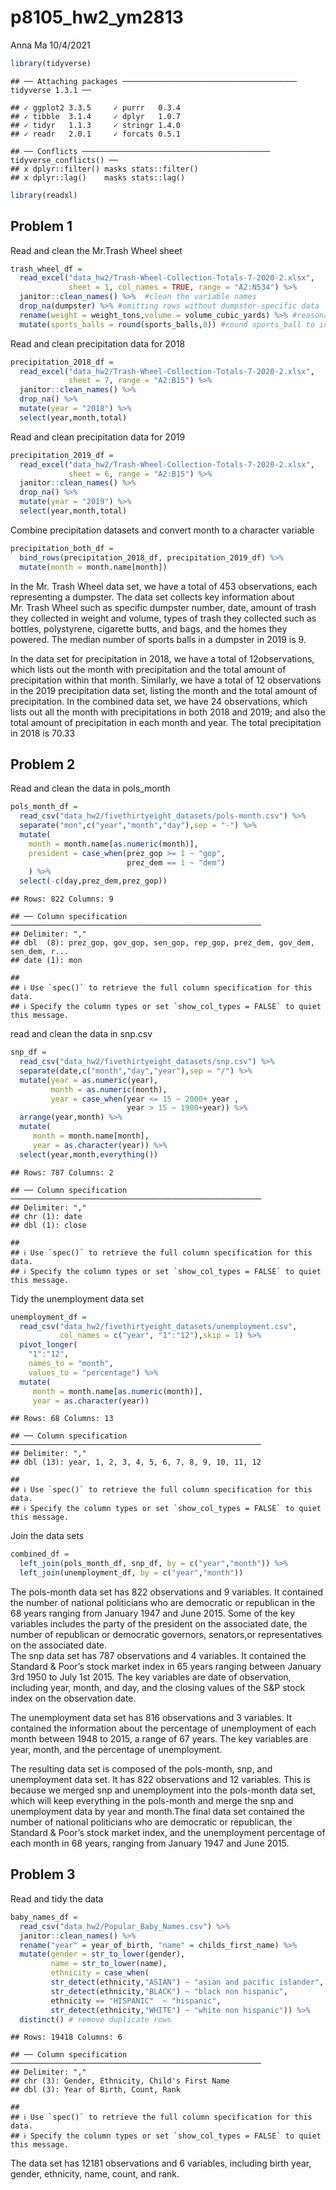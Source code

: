 p8105\_hw2\_ym2813
================
Anna Ma
10/4/2021

``` r
library(tidyverse)
```

    ## ── Attaching packages ─────────────────────────────────────── tidyverse 1.3.1 ──

    ## ✓ ggplot2 3.3.5     ✓ purrr   0.3.4
    ## ✓ tibble  3.1.4     ✓ dplyr   1.0.7
    ## ✓ tidyr   1.1.3     ✓ stringr 1.4.0
    ## ✓ readr   2.0.1     ✓ forcats 0.5.1

    ## ── Conflicts ────────────────────────────────────────── tidyverse_conflicts() ──
    ## x dplyr::filter() masks stats::filter()
    ## x dplyr::lag()    masks stats::lag()

``` r
library(readxl)
```

## Problem 1

Read and clean the Mr.Trash Wheel sheet

``` r
trash_wheel_df = 
  read_excel("data_hw2/Trash-Wheel-Collection-Totals-7-2020-2.xlsx", 
             sheet = 1, col_names = TRUE, range = "A2:N534") %>% 
  janitor::clean_names() %>%  #clean the variable names
  drop_na(dumpster) %>% #omitting rows without dumpster-specific data
  rename(weight = weight_tons,volume = volume_cubic_yards) %>% #reasonable variable name 
  mutate(sports_balls = round(sports_balls,0)) #round sports_ball to integer
```

Read and clean precipitation data for 2018

``` r
precipitation_2018_df = 
  read_excel("data_hw2/Trash-Wheel-Collection-Totals-7-2020-2.xlsx", 
             sheet = 7, range = "A2:B15") %>% 
  janitor::clean_names() %>% 
  drop_na() %>% 
  mutate(year = "2018") %>% 
  select(year,month,total)
```

Read and clean precipitation data for 2019

``` r
precipitation_2019_df = 
  read_excel("data_hw2/Trash-Wheel-Collection-Totals-7-2020-2.xlsx", 
             sheet = 6, range = "A2:B15") %>% 
  janitor::clean_names() %>% 
  drop_na() %>% 
  mutate(year = "2019") %>% 
  select(year,month,total)
```

Combine precipitation datasets and convert month to a character variable

``` r
precipitation_both_df = 
  bind_rows(precipitation_2018_df, precipitation_2019_df) %>% 
  mutate(month = month.name[month])
```

In the Mr. Trash Wheel data set, we have a total of 453 observations,
each representing a dumpster. The data set collects key information
about Mr. Trash Wheel such as specific dumpster number, date, amount of
trash they collected in weight and volume, types of trash they collected
such as bottles, polystyrene, cigarette butts, and bags, and the homes
they powered. The median number of sports balls in a dumpster in 2019 is
9.

In the data set for precipitation in 2018, we have a total of
12observations, which lists out the month with precipitation and the
total amount of precipitation within that month. Similarly, we have a
total of 12 observations in the 2019 precipitation data set, listing the
month and the total amount of precipitation. In the combined data set,
we have 24 observations, which lists out all the month with
precipitations in both 2018 and 2019; and also the total amount of
precipitation in each month and year. The total precipitation in 2018 is
70.33

## Problem 2

Read and clean the data in pols\_month

``` r
pols_month_df = 
  read_csv("data_hw2/fivethirtyeight_datasets/pols-month.csv") %>% 
  separate("mon",c("year","month","day"),sep = "-") %>% 
  mutate(
    month = month.name[as.numeric(month)],
    president = case_when(prez_gop >= 1 ~ "gop",
                          prez_dem == 1 ~ "dem")
    ) %>% 
  select(-c(day,prez_dem,prez_gop))
```

    ## Rows: 822 Columns: 9

    ## ── Column specification ────────────────────────────────────────────────────────
    ## Delimiter: ","
    ## dbl  (8): prez_gop, gov_gop, sen_gop, rep_gop, prez_dem, gov_dem, sen_dem, r...
    ## date (1): mon

    ## 
    ## ℹ Use `spec()` to retrieve the full column specification for this data.
    ## ℹ Specify the column types or set `show_col_types = FALSE` to quiet this message.

read and clean the data in snp.csv

``` r
snp_df = 
  read_csv("data_hw2/fivethirtyeight_datasets/snp.csv") %>%
  separate(date,c("month","day","year"),sep = "/") %>% 
  mutate(year = as.numeric(year),
         month = as.numeric(month),
         year = case_when(year <= 15 ~ 2000+ year ,
                          year > 15 ~ 1900+year)) %>% 
  arrange(year,month) %>% 
  mutate(
     month = month.name[month],
     year = as.character(year)) %>% 
  select(year,month,everything()) 
```

    ## Rows: 787 Columns: 2

    ## ── Column specification ────────────────────────────────────────────────────────
    ## Delimiter: ","
    ## chr (1): date
    ## dbl (1): close

    ## 
    ## ℹ Use `spec()` to retrieve the full column specification for this data.
    ## ℹ Specify the column types or set `show_col_types = FALSE` to quiet this message.

Tidy the unemployment data set

``` r
unemployment_df = 
  read_csv("data_hw2/fivethirtyeight_datasets/unemployment.csv",
           col_names = c("year", "1":"12"),skip = 1) %>%
  pivot_longer(
    "1":"12",
    names_to = "month",
    values_to = "percentage") %>% 
  mutate(
     month = month.name[as.numeric(month)],
     year = as.character(year))
```

    ## Rows: 68 Columns: 13

    ## ── Column specification ────────────────────────────────────────────────────────
    ## Delimiter: ","
    ## dbl (13): year, 1, 2, 3, 4, 5, 6, 7, 8, 9, 10, 11, 12

    ## 
    ## ℹ Use `spec()` to retrieve the full column specification for this data.
    ## ℹ Specify the column types or set `show_col_types = FALSE` to quiet this message.

Join the data sets

``` r
combined_df = 
  left_join(pols_month_df, snp_df, by = c("year","month")) %>% 
  left_join(unemployment_df, by = c("year","month"))
```

The pols-month data set has 822 observations and 9 variables. It
contained the number of national politicians who are democratic or
republican in the 68 years ranging from January 1947 and June 2015. Some
of the key variables includes the party of the president on the
associated date, the number of republican or democratic governors,
senators,or representatives on the associated date.  
The snp data set has 787 observations and 4 variables. It contained the
Standard & Poor’s stock market index in 65 years ranging between January
3rd 1950 to July 1st 2015. The key variables are date of observation,
including year, month, and day, and the closing values of the S&P stock
index on the observation date.

The unemployment data set has 816 observations and 3 variables. It
contained the information about the percentage of unemployment of each
month between 1948 to 2015, a range of 67 years. The key variables are
year, month, and the percentage of unemployment.

The resulting data set is composed of the pols-month, snp, and
unemployment data set. It has 822 observations and 12 variables. This is
because we merged snp and unemployment into the pols-month data set,
which will keep everything in the pols-month and merge the snp and
unemployment data by year and month.The final data set contained the
number of national politicians who are democratic or republican, the
Standard & Poor’s stock market index, and the unemployment percentage of
each month in 68 years, ranging from January 1947 and June 2015.

## Problem 3

Read and tidy the data

``` r
baby_names_df = 
  read_csv("data_hw2/Popular_Baby_Names.csv") %>% 
  janitor::clean_names() %>% 
  rename("year" = year_of_birth, "name" = childs_first_name) %>%
  mutate(gender = str_to_lower(gender),
         name = str_to_lower(name),
         ethnicity = case_when(
         str_detect(ethnicity,"ASIAN") ~ "asian and pacific islander",
         str_detect(ethnicity,"BLACK") ~ "black non hispanic",
         ethnicity == "HISPANIC"  ~ "hispanic",
         str_detect(ethnicity,"WHITE") ~ "white non hispanic")) %>%
  distinct() # remove duplicate rows
```

    ## Rows: 19418 Columns: 6

    ## ── Column specification ────────────────────────────────────────────────────────
    ## Delimiter: ","
    ## chr (3): Gender, Ethnicity, Child's First Name
    ## dbl (3): Year of Birth, Count, Rank

    ## 
    ## ℹ Use `spec()` to retrieve the full column specification for this data.
    ## ℹ Specify the column types or set `show_col_types = FALSE` to quiet this message.

The data set has 12181 observations and 6 variables, including birth
year, gender, ethnicity, name, count, and rank.
